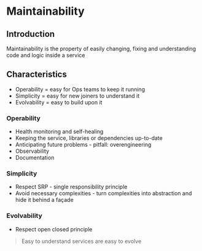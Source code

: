 # Maintainability

## Introduction

Maintainability is the property of easily changing, fixing and understanding code and logic inside a service

## Characteristics

- Operability = easy for Ops teams to keep it running
- Simplicity = easy for new joiners to understand it
- Evolvability = easy to build upon it

### Operability

- Health monitoring and self-healing
- Keeping the service, libraries or dependencies up-to-date
- Anticipating future problems - pitfall: overengineering
- Observability
- Documentation

### Simplicity

- Respect SRP - single responsibility principle
- Avoid necessary complexities - turn complexities into abstraction and hide it behind a façade

### Evolvability

- Respect open closed principle

> Easy to understand services are easy to evolve
